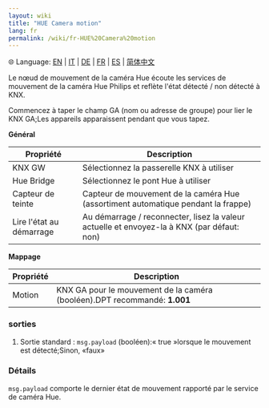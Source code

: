 ```yaml
---
layout: wiki
title: "HUE Camera motion"
lang: fr
permalink: /wiki/fr-HUE%20Camera%20motion
---
```

🌐 Language: [EN](https://supergiovane.github.io/node-red-contrib-knx-ultimate/wiki/HUE%20Camera%20motion) | [IT](https://supergiovane.github.io/node-red-contrib-knx-ultimate/wiki/it-HUE%20Camera%20motion) | [DE](https://supergiovane.github.io/node-red-contrib-knx-ultimate/wiki/de-HUE%20Camera%20motion) | [FR](https://supergiovane.github.io/node-red-contrib-knx-ultimate/wiki/fr-HUE%20Camera%20motion) | [ES](https://supergiovane.github.io/node-red-contrib-knx-ultimate/wiki/es-HUE%20Camera%20motion) | [简体中文](https://supergiovane.github.io/node-red-contrib-knx-ultimate/wiki/zh-CN-HUE%20Camera%20motion)

Le nœud de mouvement de la caméra Hue écoute les services de mouvement de la caméra Hue Philips et reflète l'état détecté / non détecté à KNX. 

Commencez à taper le champ GA (nom ou adresse de groupe) pour lier le KNX GA;Les appareils apparaissent pendant que vous tapez.

**Général**

| Propriété | Description |
|-|-|
|KNX GW |Sélectionnez la passerelle KNX à utiliser |
|Hue Bridge |Sélectionnez le pont Hue à utiliser |
|Capteur de teinte |Capteur de mouvement de la caméra Hue (assortiment automatique pendant la frappe) |
|Lire l'état au démarrage |Au démarrage / reconnecter, lisez la valeur actuelle et envoyez-la à KNX (par défaut: non) |

**Mappage**

| Propriété | Description |
|-|-|
|Motion |KNX GA pour le mouvement de la caméra (booléen).DPT recommandé: <b> 1.001 </b> |

### sorties

1. Sortie standard
: `msg.payload` (booléen):« true »lorsque le mouvement est détecté;Sinon, «faux»

### Détails

`msg.payload` comporte le dernier état de mouvement rapporté par le service de caméra Hue.
